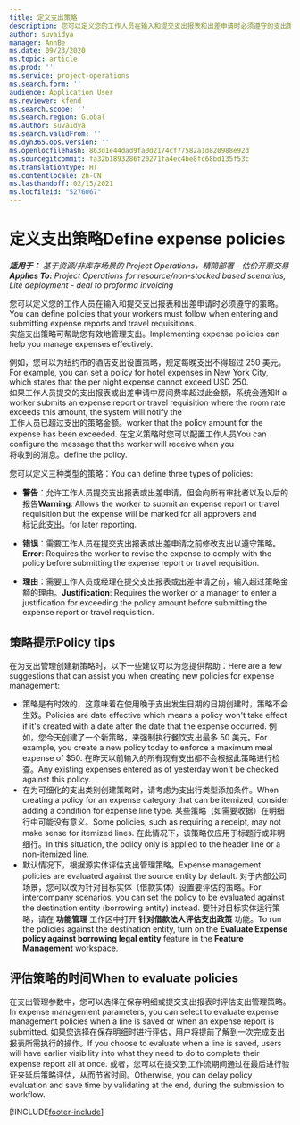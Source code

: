 ```yaml
---
title: 定义支出策略
description: 您可以定义您的工作人员在输入和提交支出报表和出差申请时必须遵守的支出策略。
author: suvaidya
manager: AnnBe
ms.date: 09/23/2020
ms.topic: article
ms.prod: ''
ms.service: project-operations
ms.search.form: ''
audience: Application User
ms.reviewer: kfend
ms.search.scope: ''
ms.search.region: Global
ms.author: suvaidya
ms.search.validFrom: ''
ms.dyn365.ops.version: ''
ms.openlocfilehash: 863d1e44dad9fa0d2174cf77582a1d820988e92d
ms.sourcegitcommit: fa32b1893286f20271fa4ec4be8fc68bd135f53c
ms.translationtype: HT
ms.contentlocale: zh-CN
ms.lasthandoff: 02/15/2021
ms.locfileid: "5276067"
---
```

# <a name="define-expense-policies"></a><span data-ttu-id="83b76-103">定义支出策略</span><span class="sxs-lookup"><span data-stu-id="83b76-103">Define expense policies</span></span>

<span data-ttu-id="83b76-104">_**适用于：** 基于资源/非库存场景的 Project Operations，精简部署 - 估价开票交易_</span><span class="sxs-lookup"><span data-stu-id="83b76-104">_**Applies To:** Project Operations for resource/non-stocked based scenarios, Lite deployment - deal to proforma invoicing_</span></span>

<span data-ttu-id="83b76-105">您可以定义您的工作人员在输入和提交支出报表和出差申请时必须遵守的策略。</span><span class="sxs-lookup"><span data-stu-id="83b76-105">You can define policies that your workers must follow when entering and submitting expense reports and travel requisitions.</span></span>         
<span data-ttu-id="83b76-106">实施支出策略可帮助您有效地管理支出。</span><span class="sxs-lookup"><span data-stu-id="83b76-106">Implementing expense policies can help you manage expenses effectively.</span></span>         

<span data-ttu-id="83b76-107">例如，您可以为纽约市的酒店支出设置策略，规定每晚支出不得超过 250 美元。</span><span class="sxs-lookup"><span data-stu-id="83b76-107">For example, you can set a policy for hotel expenses in New York City, which states that the per night expense cannot exceed USD 250.</span></span>       
<span data-ttu-id="83b76-108">如果工作人员提交的支出报表或出差申请中房间费率超过此金额，系统会通知</span><span class="sxs-lookup"><span data-stu-id="83b76-108">If a worker submits an expense report or travel requisition where the room rate exceeds this amount, the system will notify the</span></span>         
<span data-ttu-id="83b76-109">工作人员已超过支出的策略金额。</span><span class="sxs-lookup"><span data-stu-id="83b76-109">worker that the policy amount for the expense has been exceeded.</span></span> <span data-ttu-id="83b76-110">在定义策略时您可以配置工作人员</span><span class="sxs-lookup"><span data-stu-id="83b76-110">You can configure the message that the worker will receive when you</span></span>        
<span data-ttu-id="83b76-111">将收到的消息。</span><span class="sxs-lookup"><span data-stu-id="83b76-111">define the policy.</span></span>      
        
<span data-ttu-id="83b76-112">您可以定义三种类型的策略：</span><span class="sxs-lookup"><span data-stu-id="83b76-112">You can define three types of policies:</span></span>         
        
- <span data-ttu-id="83b76-113">**警告**：允许工作人员提交支出报表或出差申请，但会向所有审批者以及以后的报告</span><span class="sxs-lookup"><span data-stu-id="83b76-113">**Warning**: Allows the worker to submit an expense report or travel requisition but the expense will be marked for all approvers and</span></span>         
  <span data-ttu-id="83b76-114">标记此支出。</span><span class="sxs-lookup"><span data-stu-id="83b76-114">for later reporting.</span></span>        

- <span data-ttu-id="83b76-115">**错误**：需要工作人员在提交支出报表或出差申请之前修改支出以遵守策略。</span><span class="sxs-lookup"><span data-stu-id="83b76-115">**Error**: Requires the worker to revise the expense to comply with the policy before submitting the expense report or travel requisition.</span></span>        
 
 - <span data-ttu-id="83b76-116">**理由**：需要工作人员或经理在提交支出报表或出差申请之前，输入超过策略金额的理由。</span><span class="sxs-lookup"><span data-stu-id="83b76-116">**Justification**: Requires the worker or a manager to enter a justification for exceeding the policy amount before submitting the expense report or travel requisition.</span></span>        

## <a name="policy-tips"></a><span data-ttu-id="83b76-117">策略提示</span><span class="sxs-lookup"><span data-stu-id="83b76-117">Policy tips</span></span>
<span data-ttu-id="83b76-118">在为支出管理创建新策略时，以下一些建议可以为您提供帮助：</span><span class="sxs-lookup"><span data-stu-id="83b76-118">Here are a few suggestions that can assist you when creating new policies for expense management:</span></span> 

- <span data-ttu-id="83b76-119">策略是有时效的，这意味着在使用晚于支出发生日期的日期创建时，策略不会生效。</span><span class="sxs-lookup"><span data-stu-id="83b76-119">Policies are date effective which means a policy won't take effect if it's created with a date after the date that the expense occurred.</span></span> <span data-ttu-id="83b76-120">例如，您今天创建了一个新策略，来强制执行餐饮支出最多 50 美元。</span><span class="sxs-lookup"><span data-stu-id="83b76-120">For example, you create a new policy today to enforce a maximum meal expense of $50.</span></span> <span data-ttu-id="83b76-121">在昨天以前输入的所有现有支出都不会根据此策略进行检查。</span><span class="sxs-lookup"><span data-stu-id="83b76-121">Any existing expenses entered as of yesterday won't be checked against this policy.</span></span>
- <span data-ttu-id="83b76-122">在为可细化的支出类别创建策略时，请考虑为支出行类型添加条件。</span><span class="sxs-lookup"><span data-stu-id="83b76-122">When creating a policy for an expense category that can be itemized, consider adding a condition for expense line type.</span></span> <span data-ttu-id="83b76-123">某些策略（如需要收据）在明细行中可能没有意义。</span><span class="sxs-lookup"><span data-stu-id="83b76-123">Some policies, such as requiring a receipt, may not make sense for itemized lines.</span></span> <span data-ttu-id="83b76-124">在此情况下，该策略仅应用于标题行或非明细行。</span><span class="sxs-lookup"><span data-stu-id="83b76-124">In this situation, the policy only is applied to the header line or a non-itemized line.</span></span> 
- <span data-ttu-id="83b76-125">默认情况下，根据源实体评估支出管理策略。</span><span class="sxs-lookup"><span data-stu-id="83b76-125">Expense management policies are evaluated against the source entity by default.</span></span> <span data-ttu-id="83b76-126">对于内部公司场景，您可以改为针对目标实体（借款实体）设置要评估的策略。</span><span class="sxs-lookup"><span data-stu-id="83b76-126">For intercompany scenarios, you can set the policy to be evaluated against the destination entity (borrowing entity) instead.</span></span> <span data-ttu-id="83b76-127">要针对目标实体运行策略，请在 **功能管理** 工作区中打开 **针对借款法人评估支出政策** 功能。</span><span class="sxs-lookup"><span data-stu-id="83b76-127">To run the policies against the destination entity, turn on the **Evaluate Expense policy against borrowing legal entity** feature in the **Feature Management** workspace.</span></span>

## <a name="when-to-evaluate-policies"></a><span data-ttu-id="83b76-128">评估策略的时间</span><span class="sxs-lookup"><span data-stu-id="83b76-128">When to evaluate policies</span></span>

<span data-ttu-id="83b76-129">在支出管理参数中，您可以选择在保存明细或提交支出报表时评估支出管理策略。</span><span class="sxs-lookup"><span data-stu-id="83b76-129">In expense management parameters, you can select to evaluate expense management policies when a line is saved or when an expense report is submitted.</span></span> <span data-ttu-id="83b76-130">如果您选择在保存明细时进行评估，用户将提前了解到一次完成支出报表所需执行的操作。</span><span class="sxs-lookup"><span data-stu-id="83b76-130">If you choose to evaluate when a line is saved, users will have earlier visibility into what they need to do to complete their expense report all at once.</span></span> <span data-ttu-id="83b76-131">或者，您可以在提交到工作流期间通过在最后进行验证来延后策略评估，从而节省时间。</span><span class="sxs-lookup"><span data-stu-id="83b76-131">Otherwise, you can delay policy evaluation and save time by validating at the end, during the submission to workflow.</span></span>


[!INCLUDE[footer-include](../includes/footer-banner.md)]